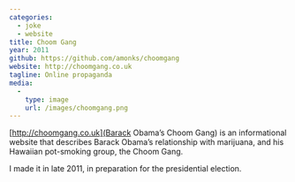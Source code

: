 ```yaml
---
categories:
  - joke
  - website
title: Choom Gang
year: 2011
github: https://github.com/amonks/choomgang
website: http://choomgang.co.uk
tagline: Online propaganda
media:
  -
    type: image
    url: /images/choomgang.png
---
```

[http://choomgang.co.uk](Barack Obama&#8217;s Choom Gang) is an informational website that describes Barack Obama&#8217;s relationship with marijuana, and his Hawaiian pot-smoking group, the Choom Gang.

I made it in late 2011, in preparation for the presidential election.
